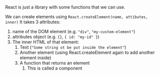 React is just a library with some functions that we can use.

We can create elements using `React.createElement(name, attibutes, inner)` It takes 3 attributes:
1. name of the DOM element (e.g. `"div"`, `"my-custom-element"`)
2. attributes object (e.g. `{}`, `{ id: "my-id" }`)
3. The inner HTML of that element:
	1. Text (`"Some string ot be put inside the element"`)
	2. Another element (using React.createElement again to add another element inside)
	3. A function that returns an element
		1. This is called a component